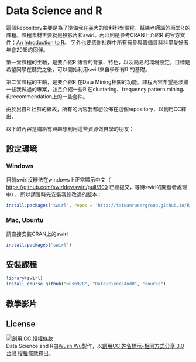 # Data Science and R

這個Repository主要是為了準備我在臺大的資料科學課程，幫陳老師講的兩堂R 的課程。課程素材主要就是投影片和swirl。內容則是參考CRAN上介紹R 的官方文件：[An Introduction to R](https://cran.r-project.org/doc/manuals/R-intro.pdf)。
另外也要感謝社群中所有有參與籌備資料科學愛好者年會2015的同伴。

第一堂課程的主軸，是要介紹R 語言的背景、特色，以及簡易的環境設定。目標是希望同學在聽完之後，可以開始利用swirl來自學所有R 的基礎。

第二堂課程的主軸，是要介紹R 在Data Mining相關的功能。課程內容希望是涉獵一些我做過的專案，並且介紹一些R 在clustering、frequency pattern mining、
和recommendation上的一些套件。

由於出自R 社群的緣故，所有的內容我都想公佈在這個repository，以創用CC釋出。 

以下的內容是講給有興趣想利用這些資源做自學的朋友：

## 設定環境

### Windows

目前swirl沒辦法在windows上正常顯示中文（ https://github.com/swirldev/swirl/pull/300 已經提交，等待swirl的開發者處理中），
所以請暫時先安裝我修改過的版本：

```r
install.packages('swirl', repos = 'http://taiwanrusergroup.github.io/R')
```

### Mac, Ubuntu

請直接安裝CRAN上的swirl

```r
install.packages('swirl')
```

## 安裝課程

```r
library(swirl)
install_course_github("wush978", "DataScienceAndR", "course")
```

## 教學影片

## License

<a rel="license" href="http://creativecommons.org/licenses/by-sa/3.0/tw/"><img alt="創用 CC 授權條款" style="border-width:0" src="https://i.creativecommons.org/l/by-sa/3.0/tw/88x31.png" /></a><br /><span xmlns:dct="http://purl.org/dc/terms/" href="http://purl.org/dc/dcmitype/Text" property="dct:title" rel="dct:type">Data Science and R</span>由<a xmlns:cc="http://creativecommons.org/ns#" href="https://github.com/wush978/DataScienceAndR" property="cc:attributionName" rel="cc:attributionURL">Wush Wu</a>製作，以<a rel="license" href="http://creativecommons.org/licenses/by-sa/3.0/tw/">創用CC 姓名標示-相同方式分享 3.0 台灣 授權條款</a>釋出。
